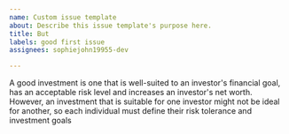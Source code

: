 ```yaml
---
name: Custom issue template
about: Describe this issue template's purpose here.
title: But
labels: good first issue
assignees: sophiejohn19955-dev

---
```


A good investment is one that is well-suited to an investor's financial goal, has an acceptable risk level and increases an investor's net worth. However, an investment that is suitable for one investor might not be ideal for another, so each individual must define their risk tolerance and investment goals
